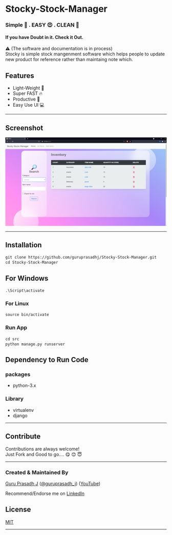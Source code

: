 # Stocky-Stock-Manager
### Simple 🌈 . EASY 😍 . CLEAN 🧼  
#### If you have Doubt in it. Check it Out.
⚠ (The software and documentation is in process)\
Stocky is simple stock mangenment software which helps people to update new product for reference rather than maintaing note which.
## Features
- Light-Weight 💨
- Super FAST 🔥
- Productive 🧲
- Easy Use UI 💻
___
## Screenshot
![guruprasadhj Stocky-Stock-Manager Screenshots](https://github.com/guruprasadhj/Stocky-Stock-Manager/blob/main/Screenshots/(1).png?raw=true)

___
## Installation

```
git clone https://github.com/guruprasadhj/Stocky-Stock-Manager.git
cd Stocky-Stock-Manager
```
## For Windows
```
.\Script\activate
```
### For Linux
```
source bin/activate
```
### Run App
```
cd src
python manage.py runserver
```

## Dependency to Run Code

### packages
- python-3.x

### Library
- virtualenv
- django
___
## Contribute

Contributions are always welcome!\
Just Fork and Good to go....
😋  😊  😇
 
___
### Created & Maintained By

[Guru Prasadh J](https://github.com/guruprasadhj) ([@guruprasadh_j](https://twitter.com/guruprasadh_j)) ([YouTube](https://www.youtube.com/channel/UCNO3HXi5Jm_yNmGhfsHBDpg))

Recommend/Endorse me on [LinkedIn](https://www.linkedin.com/in/guruprasadhj/)
## License

[MIT](https://github.com/guruprasadhj/Stocky-Stock-Manager/blob/master/LICENSE)
___
